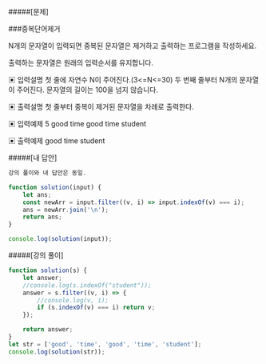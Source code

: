 #####[문제]

###중복단어제거

N개의 문자열이 입력되면 중복된 문자열은 제거하고 출력하는 프로그램을 작성하세요.

출력하는 문자열은 원래의 입력순서를 유지합니다.

▣ 입력설명
첫 줄에 자연수 N이 주어진다.(3<=N<=30)
두 번째 줄부터 N개의 문자열이 주어진다. 문자열의 길이는 100을 넘지 않습니다.

▣ 출력설명
첫 줄부터 중복이 제거된 문자열을 차례로 출력한다.

▣ 입력예제
5
good
time
good
time
student

▣ 출력예제
good
time
student

#####[내 답안]

```js
강의 풀이와 내 답안은 동일.

function solution(input) {
    let ans;
    const newArr = input.filter((v, i) => input.indexOf(v) === i);
    ans = newArr.join('\n');
    return ans;
}

console.log(solution(input));
```

#####[강의 풀이]

```js
function solution(s) {
    let answer;
    //console.log(s.indexOf("student"));
    answer = s.filter((v, i) => {
        //console.log(v, i);
        if (s.indexOf(v) === i) return v;
    });

    return answer;
}
let str = ['good', 'time', 'good', 'time', 'student'];
console.log(solution(str));
```
